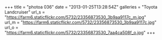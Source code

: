 +++
title = "photoa 036"
date = "2013-01-25T13:28:54Z"
galleries = "Toyota Landcruiser"
url_s = "https://farm6.staticflickr.com/5732/23356873530_3b9aa9117c_m.jpg"
url_m = "https://farm6.staticflickr.com/5732/23356873530_3b9aa9117c.jpg"
url_o = "https://farm6.staticflickr.com/5732/23356873530_7aa4ca508f_o.jpg"
+++

